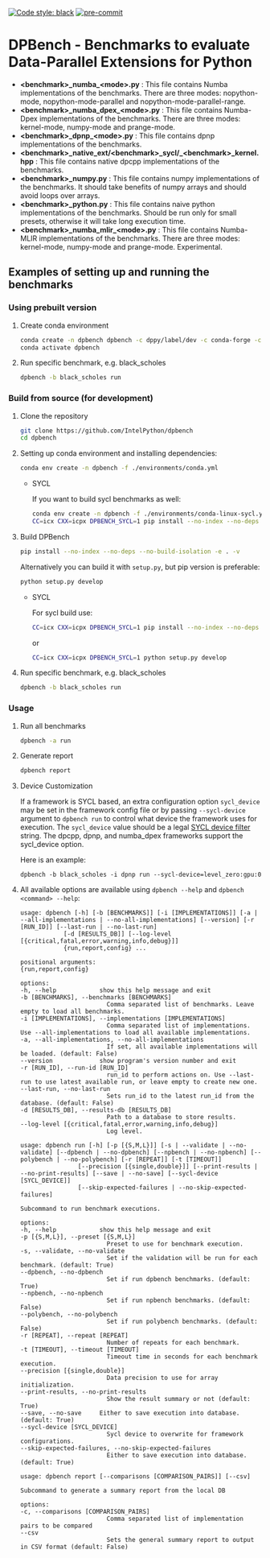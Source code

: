 <!--
SPDX-FileCopyrightText: 2022 - 2023 Intel Corporation

SPDX-License-Identifier: Apache-2.0
-->

[![Code style: black](https://img.shields.io/badge/code%20style-black-000000.svg)](https://github.com/psf/black)
[![pre-commit](https://github.com/IntelPython/dpbench/actions/workflows/pre-commit.yml/badge.svg)](https://github.com/IntelPython/dpbench/actions/workflows/pre-commit.yml)

# DPBench - Benchmarks to evaluate Data-Parallel Extensions for Python

* **\<benchmark\>\_numba\_\<mode\>.py** : This file contains Numba implementations of the benchmarks. There are three modes: nopython-mode, nopython-mode-parallel and nopython-mode-parallel-range.
* **\<benchmark\>\_numba_dpex\_\<mode\>.py** : This file contains Numba-Dpex implementations of the benchmarks. There are three modes: kernel-mode, numpy-mode and prange-mode.
* **\<benchmark\>\_dpnp\_\<mode\>.py** : This file contains dpnp implementations of the benchmarks.
* **\<benchmark\>\_native_ext/\<benchmark\>\_sycl/_\<benchmark\>_kernel.hpp** : This file contains native dpcpp implementations of the benchmarks.
* **\<benchmark\>\_numpy.py** : This file contains numpy implementations of the benchmarks. It should take benefits of numpy arrays and should avoid loops over arrays.
* **\<benchmark\>\_python.py** : This file contains naive python implementations of the benchmarks. Should be run only for small presets, otherwise it will take long execution time.
* **\<benchmark\>\_numba_mlir\_\<mode\>.py** : This file contains Numba-MLIR implementations of the benchmarks. There are three modes: kernel-mode, numpy-mode and prange-mode. Experimental.

## Examples of setting up and running the benchmarks

### Using prebuilt version

1. Create conda environment

    ```bash
    conda create -n dpbench dpbench -c dppy/label/dev -c conda-forge -c intel -c nodefaults --override-channels
    conda activate dpbench
    ```

2. Run specific benchmark, e.g. black_scholes

    ```bash
    dpbench -b black_scholes run
    ```

### Build from source (for development)

1. Clone the repository

    ```bash
    git clone https://github.com/IntelPython/dpbench
    cd dpbench
    ```

2. Setting up conda environment and installing dependencies:

    ```bash
    conda env create -n dpbench -f ./environments/conda.yml
    ```

    - SYCL

        If you want to build sycl benchmarks as well:
        ```bash
        conda env create -n dpbench -f ./environments/conda-linux-sycl.yml
        CC=icx CXX=icpx DPBENCH_SYCL=1 pip install --no-index --no-deps --no-build-isolation -e . -v
        ```

3. Build DPBench

    ```bash
    pip install --no-index --no-deps --no-build-isolation -e . -v
    ```

    Alternatively you can build it with `setup.py`, but pip version is preferable:

    ```bash
    python setup.py develop
    ```

    - SYCL

        For sycl build use:
        ```bash
        CC=icx CXX=icpx DPBENCH_SYCL=1 pip install --no-index --no-deps --no-build-isolation -e . -v
        ```

        or

        ```bash
        CC=icx CXX=icpx DPBENCH_SYCL=1 python setup.py develop
        ```

4. Run specific benchmark, e.g. black_scholes

    ```bash
    dpbench -b black_scholes run
    ```

### Usage

1. Run all benchmarks

    ```bash
    dpbench -a run
    ```

2. Generate report

    ```bash
    dpbench report
    ```

3. Device Customization

   If a framework is SYCL based, an extra configuration option `sycl_device` may be set in the
   framework config file or by passing `--sycl-device` argument to `dpbench run` to control what device the framework uses for execution. The `sycl_device`
   value should be a legal
   [SYCL device filter ](https://intel.github.io/llvm-docs/EnvironmentVariables.html#sycl_device_filter)
   string. The dpcpp, dpnp, and numba_dpex frameworks support the sycl_device option.

   Here is an example:

    ```shell
    dpbench -b black_scholes -i dpnp run --sycl-device=level_zero:gpu:0
    ```

4. All available options are available using `dpbench --help` and `dpbench <command> --help`:

    ```
    usage: dpbench [-h] [-b [BENCHMARKS]] [-i [IMPLEMENTATIONS]] [-a | --all-implementations | --no-all-implementations] [--version] [-r [RUN_ID]] [--last-run | --no-last-run]
                [-d [RESULTS_DB]] [--log-level [{critical,fatal,error,warning,info,debug}]]
                {run,report,config} ...

    positional arguments:
    {run,report,config}

    options:
    -h, --help            show this help message and exit
    -b [BENCHMARKS], --benchmarks [BENCHMARKS]
                            Comma separated list of benchmarks. Leave empty to load all benchmarks.
    -i [IMPLEMENTATIONS], --implementations [IMPLEMENTATIONS]
                            Comma separated list of implementations. Use --all-implementations to load all available implementations.
    -a, --all-implementations, --no-all-implementations
                            If set, all available implementations will be loaded. (default: False)
    --version             show program's version number and exit
    -r [RUN_ID], --run-id [RUN_ID]
                            run_id to perform actions on. Use --last-run to use latest available run, or leave empty to create new one.
    --last-run, --no-last-run
                            Sets run_id to the latest run_id from the database. (default: False)
    -d [RESULTS_DB], --results-db [RESULTS_DB]
                            Path to a database to store results.
    --log-level [{critical,fatal,error,warning,info,debug}]
                            Log level.
    ```

    ```
    usage: dpbench run [-h] [-p [{S,M,L}]] [-s | --validate | --no-validate] [--dpbench | --no-dpbench] [--npbench | --no-npbench] [--polybench | --no-polybench] [-r [REPEAT]] [-t [TIMEOUT]]
                    [--precision [{single,double}]] [--print-results | --no-print-results] [--save | --no-save] [--sycl-device [SYCL_DEVICE]]
                    [--skip-expected-failures | --no-skip-expected-failures]

    Subcommand to run benchmark executions.

    options:
    -h, --help            show this help message and exit
    -p [{S,M,L}], --preset [{S,M,L}]
                            Preset to use for benchmark execution.
    -s, --validate, --no-validate
                            Set if the validation will be run for each benchmark. (default: True)
    --dpbench, --no-dpbench
                            Set if run dpbench benchmarks. (default: True)
    --npbench, --no-npbench
                            Set if run npbench benchmarks. (default: False)
    --polybench, --no-polybench
                            Set if run polybench benchmarks. (default: False)
    -r [REPEAT], --repeat [REPEAT]
                            Number of repeats for each benchmark.
    -t [TIMEOUT], --timeout [TIMEOUT]
                            Timeout time in seconds for each benchmark execution.
    --precision [{single,double}]
                            Data precision to use for array initialization.
    --print-results, --no-print-results
                            Show the result summary or not (default: True)
    --save, --no-save     Either to save execution into database. (default: True)
    --sycl-device [SYCL_DEVICE]
                            Sycl device to overwrite for framework configurations.
    --skip-expected-failures, --no-skip-expected-failures
                            Either to save execution into database. (default: True)
    ```

    ```
    usage: dpbench report [--comparisons [COMPARISON_PAIRS]] [--csv]

    Subcommand to generate a summary report from the local DB

    options:
    -c, --comparisons [COMPARISON_PAIRS]
                            Comma separated list of implementation pairs to be compared
    --csv
                            Sets the general summary report to output in CSV format (default: False)
    ```
